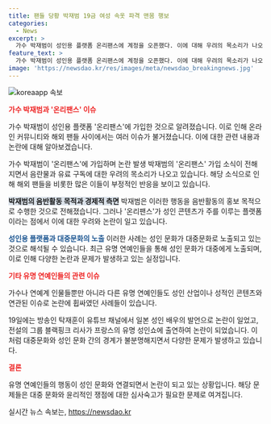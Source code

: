 ```yaml
---
title: 팬들 당황 박재범 19금 여성 속옷 파격 맨몸 행보
categories:
  - News
excerpt: >
  가수 박재범이 성인용 플랫폼 온리팬스에 계정을 오픈했다. 이에 대해 우려의 목소리가 나오고 있으며, 박재범은 음반 활동 홍보를 목적으로 한다고 설명했다. 그러나 팬들과 해외 네티즌들 사이에서는 부정적인 반응이 나오고 있으며, 이로 인해 성인 문화가 대중문화로 노출된 사례들이 재조명되고 있다. 이에는 방송인 탁재훈과 유튜브 채널에서의 논란, 그룹 블랙핑크 리사의 무대 논란, 김경욱의 일본 호스트 캐릭터 비판 등이 포함된다. 이와 관련한 박재범의 온리팬스 진출 소식은 논란을 불러일으키고 있다.
feature_text: >
  가수 박재범이 성인용 플랫폼 온리팬스에 계정을 오픈했다. 이에 대해 우려의 목소리가 나오고 있으며, 박재범은 음반 활동 홍보를 목적으로 한다고 설명했다. 그러나 팬들과 해외 네티즌들 사이에서는 부정적인 반응이 나오고 있으며, 이로 인해 성인 문화가 대중문화로 노출된 사례들이 재조명되고 있다. 이에는 방송인 탁재훈과 유튜브 채널에서의 논란, 그룹 블랙핑크 리사의 무대 논란, 김경욱의 일본 호스트 캐릭터 비판 등이 포함된다. 이와 관련한 박재범의 온리팬스 진출 소식은 논란을 불러일으키고 있다.
image: 'https://newsdao.kr/res/images/meta/newsdao_breakingnews.jpg'
---
```


<p><img src="https://newsdao.kr/res/images/meta/newsdao_breakingnews.jpg" alt="koreaapp 속보" /></p>

<p><b><span style="color: #ee2323;">가수 박재범과 '온리팬스' 이슈</span></b></p>

<p>가수 박재범이 성인용 플랫폼 '온리팬스'에 가입한 것으로 알려졌습니다. 이로 인해 온라인 커뮤니티와 해외 팬들 사이에서는 여러 이슈가 불거졌습니다. 이에 대한 관련 내용과 논란에 대해 알아보겠습니다.</p>

<p>가수 박재범이 '온리팬스'에 가입하며 논란 발생
박재범의 '온리팬스' 가입 소식이 전해지면서 음란물과 유료 구독에 대한 우려의 목소리가 나오고 있습니다. 해당 소식으로 인해 해외 팬들을 비롯한 많은 이들이 부정적인 반응을 보이고 있습니다.</p>

<p><b><span style="background-color: #21538527;">박재범의 음반활동 목적과 경제적 측면</span></b>
박재범은 이러한 행동을 음반활동의 홍보 목적으로 수행한 것으로 전해졌습니다. 그러나 '온리팬스'가 성인 콘텐츠가 주를 이루는 플랫폼이라는 점에서 이에 대한 우려와 논란이 일고 있습니다.</p>

<p><b><span style="color: #1a5490;">성인용 플랫폼과 대중문화의 노출</span></b>
이러한 사례는 성인 문화가 대중문화로 노출되고 있는 것으로 해석될 수 있습니다. 최근 유명 연예인들을 통해 성인 문화가 대중에게 노출되며, 이로 인해 다양한 논란과 문제가 발생하고 있는 실정입니다.</p>

<p><b><span style="color: #ee2323;">기타 유명 연예인들의 관련 이슈</span></b></p>

<p>가수나 연예계 인물들뿐만 아니라 다른 유명 연예인들도 성인 산업이나 성적인 콘텐츠와 연관된 이슈로 논란에 휩싸였던 사례들이 있습니다.</p>

<p>19일에는 방송인 탁재훈이 유튜브 채널에서 일본 성인 배우의 발언으로 논란이 일었고, 전설의 그룹 블랙핑크 리사가 프랑스의 유명 성인쇼에 출연하여 논란이 되었습니다. 이처럼 대중문화와 성인 문화 간의 경계가 불분명해지면서 다양한 문제가 발생하고 있습니다.</p>

<p><b><span style="color: #ee2323;">결론</span></b></p>

<p>유명 연예인들의 행동이 성인 문화와 연결되면서 논란이 되고 있는 상황입니다. 해당 문제들은 대중 문화와 윤리적인 쟁점에 대한 심사숙고가 필요한 문제로 여겨집니다.</p>
실시간 뉴스 속보는, <a href="https://newsdao.kr" rel="dofollow">https://newsdao.kr</a>


